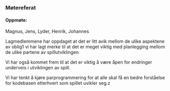 ### Møtereferat
#### Oppmøte:
Magnus, Jens, Lyder, Henrik, Johannes

 Lagmedlemmene har oppdaget at det er litt avik mellom de ulike aspektene av oblig1
vi har lagt merke til at det er meget viktig med planlegging mellom de ulike partene av
spillutviklingen

Vi har også kommet frem til at det er viktig å være åpen for endringer underveis i utviklingen av spill.

Vi har tenkt å kjøre parprogrammering for at alle skal få en bedre forståelse for kodebasen etterhvert som spillet uvikler seg.z